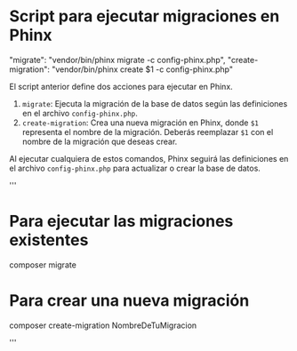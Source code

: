 # Script para ejecutar migraciones en Phinx

"migrate": "vendor/bin/phinx migrate -c config-phinx.php",
"create-migration": "vendor/bin/phinx create $1 -c config-phinx.php"

El script anterior define dos acciones para ejecutar en Phinx.

1. `migrate`: Ejecuta la migración de la base de datos según las definiciones en el archivo `config-phinx.php`.
2. `create-migration`: Crea una nueva migración en Phinx, donde `$1` representa el nombre de la migración. Deberás reemplazar `$1` con el nombre de la migración que deseas crear.

Al ejecutar cualquiera de estos comandos, Phinx seguirá las definiciones en el archivo `config-phinx.php` para actualizar o crear la base de datos.

'''
# Para ejecutar las migraciones existentes
composer migrate

# Para crear una nueva migración
composer create-migration NombreDeTuMigracion

'''